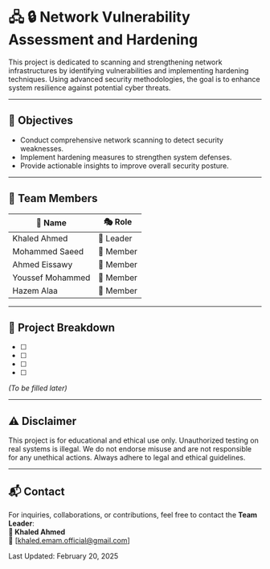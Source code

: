 # 🖧 🔒 Network Vulnerability Assessment and Hardening

This project is dedicated to scanning and strengthening network infrastructures by identifying vulnerabilities and implementing hardening techniques. Using advanced security methodologies, the goal is to enhance system resilience against potential cyber threats.

---

## 🎯 Objectives
- Conduct comprehensive network scanning to detect security weaknesses.
- Implement hardening measures to strengthen system defenses.
- Provide actionable insights to improve overall security posture.

---

## 👥 Team Members  

| 🏅 Name            | 🎭 Role   |
|------------------|-----------|
|  Khaled Ahmed   | 🔹 Leader  |
| Mohammed Saeed   | 🔹 Member  |
| Ahmed Eissawy   | 🔹 Member  |
| Youssef Mohammed | 🔹 Member  |
| Hazem Alaa      | 🔹 Member  |

--- 

## 📌 Project Breakdown  

- [ ]  
- [ ]  
- [ ]  
- [ ]  

*(To be filled later)*  

---

## ⚠️ Disclaimer  
This project is for educational and ethical use only. Unauthorized testing on real systems is illegal. We do not endorse misuse and are not responsible for any unethical actions. Always adhere to legal and ethical guidelines.  

---

## 📬 Contact  
For inquiries, collaborations, or contributions, feel free to contact the **Team Leader**:  
**🔹 Khaled Ahmed**  
📧 [khaled.emam.official@gmail.com]  

Last Updated: February 20, 2025


